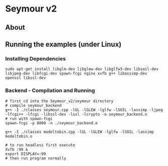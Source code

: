 # Seymour v2
## About

## Running the examples (under Linux)
### Installing Dependencies
```
sudo apt-get install libglm-dev libglew-dev libglfw3-dev libsoil-dev libjpeg-dev libfcgi-dev spawn-fcgi nginx xvfb g++ libassimp-dev openssl libssl-dev
```
### Backend - Compilation and Running
```
# first cd into the Seymour_v2/seymour directory
# compile seymour_backend 
g++ -I ./classes seymour.cpp -lGL -lGLEW -lglfw -lSOIL -lassimp -ljpeg -lfcgi++ -lfcgi -libssl-dev -lssl -lcrypto -o seymour_backend.o
# run with spawn-fcgi
spawn-fcgi -p 8000 -n ./seymour_backend.o

g++ -I ./classes modeltobin.cpp -lGL -lGLEW -lglfw -lSOIL -lassimp modeltobin.o

# to run headless first execute
Xvfb :99 &
export DISPLAY=:99
# then run program normally
```

